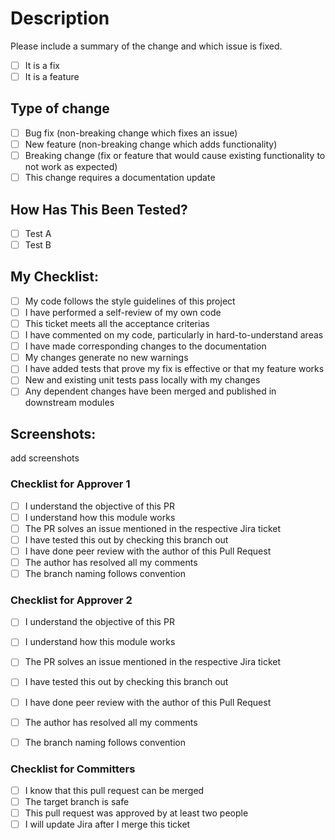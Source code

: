 # Description

Please include a summary of the change and which issue is fixed.

- [ ] It is a fix
- [ ] It is a feature

## Type of change

- [ ] Bug fix (non-breaking change which fixes an issue)
- [ ] New feature (non-breaking change which adds functionality)
- [ ] Breaking change (fix or feature that would cause existing functionality to not work as expected)
- [ ] This change requires a documentation update

## How Has This Been Tested?

- [ ] Test A
- [ ] Test B

## My Checklist:

- [ ] My code follows the style guidelines of this project
- [ ] I have performed a self-review of my own code
- [ ] This ticket meets all the acceptance criterias
- [ ] I have commented on my code, particularly in hard-to-understand areas
- [ ] I have made corresponding changes to the documentation
- [ ] My changes generate no new warnings
- [ ] I have added tests that prove my fix is effective or that my feature works
- [ ] New and existing unit tests pass locally with my changes
- [ ] Any dependent changes have been merged and published in downstream modules

## Screenshots:
add screenshots

### Checklist for Approver 1

- [ ] I understand the objective of this PR
- [ ] I understand how this module works
- [ ] The PR solves an issue mentioned in the respective Jira ticket
- [ ] I have tested this out by checking this branch out
- [ ] I have done peer review with the author of this Pull Request
- [ ] The author has resolved all my comments
- [ ] The branch naming follows convention

### Checklist for Approver 2

- [ ] I understand the objective of this PR
- [ ] I understand how this module works
- [ ] The PR solves an issue mentioned in the respective Jira ticket
- [ ] I have tested this out by checking this branch out
- [ ] I have done peer review with the author of this Pull Request
- [ ] The author has resolved all my comments
- [ ] The branch naming follows convention


### Checklist for Committers

- [ ] I know that this pull request can be merged
- [ ] The target branch is safe
- [ ] This pull request was approved by at least two people
- [ ] I will update Jira after I merge this ticket
